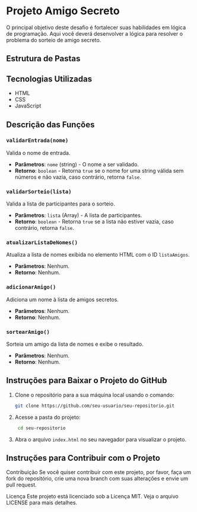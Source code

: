 # Projeto Amigo Secreto

O principal objetivo deste desafio é fortalecer suas habilidades em lógica de programação. Aqui você deverá desenvolver a lógica para resolver o problema do sorteio de amigo secreto.

## Estrutura de Pastas

## Tecnologias Utilizadas

- HTML
- CSS
- JavaScript

## Descrição das Funções

### `validarEntrada(nome)`

Valida o nome de entrada.

- **Parâmetros**: `nome` (string) - O nome a ser validado.
- **Retorno**: `boolean` - Retorna `true` se o nome for uma string válida sem números e não vazia, caso contrário, retorna `false`.

### `validarSorteio(lista)`

Valida a lista de participantes para o sorteio.

- **Parâmetros**: `lista` (Array) - A lista de participantes.
- **Retorno**: `boolean` - Retorna `true` se a lista não estiver vazia, caso contrário, retorna `false`.

### `atualizarListaDeNomes()`

Atualiza a lista de nomes exibida no elemento HTML com o ID `listaAmigos`.

- **Parâmetros**: Nenhum.
- **Retorno**: Nenhum.

### `adicionarAmigo()`

Adiciona um nome à lista de amigos secretos.

- **Parâmetros**: Nenhum.
- **Retorno**: Nenhum.

### `sortearAmigo()`

Sorteia um amigo da lista de nomes e exibe o resultado.

- **Parâmetros**: Nenhum.
- **Retorno**: Nenhum.

## Instruções para Baixar o Projeto do GitHub

1. Clone o repositório para a sua máquina local usando o comando:
   ```bash
   git clone https://github.com/seu-usuario/seu-repositorio.git

2. Acesse a pasta do projeto:
   ```bash
    cd seu-repositorio
    ```

3. Abra o arquivo `index.html` no seu navegador para visualizar o projeto.

## Instruções para Contribuir com o Projeto

Contribuição
Se você quiser contribuir com este projeto, por favor, faça um fork do repositório, crie uma nova branch com suas alterações e envie um pull request.

Licença
Este projeto está licenciado sob a Licença MIT. Veja o arquivo LICENSE para mais detalhes.
